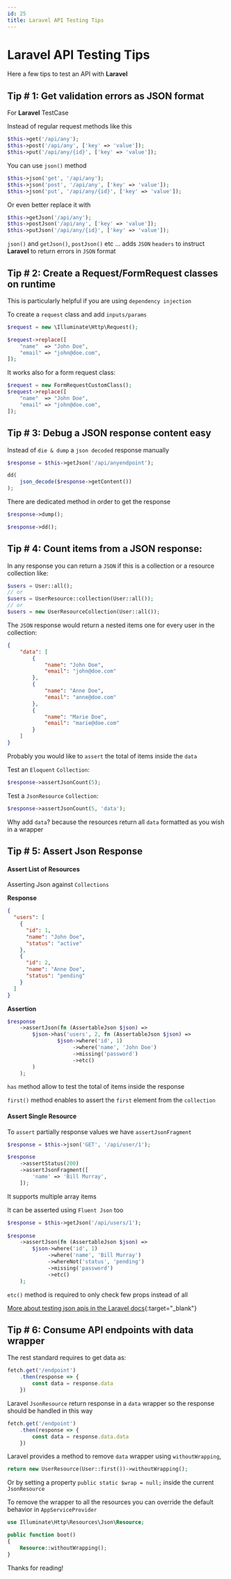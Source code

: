 ```yaml
---
id: 25
title: Laravel API Testing Tips
---
```


# Laravel API Testing Tips

Here a few tips to test an API with **Laravel**

## Tip # 1: Get validation errors as JSON format
For **Laravel** TestCase 

Instead of regular request methods like this

```php
$this->get('/api/any');
$this->post('/api/any', ['key' => 'value']);
$this->put('/api/any/{id}', ['key' => 'value']);
```

You can use `json()` method

```php
$this->json('get', '/api/any');
$this->json('post', '/api/any', ['key' => 'value']);
$this->json('put', '/api/any/{id}', ['key' => 'value']);
```

Or even better replace it with

```php 
$this->getJson('/api/any');
$this->postJson('/api/any', ['key' => 'value']);
$this->putJson('/api/any/{id}', ['key' => 'value']);
```
`json()` and `getJson()`, `postJson()` etc ... adds `JSON` `headers` 
to instruct **Laravel** to return errors in `JSON` format

## Tip # 2: Create a Request/FormRequest classes on runtime

This is particularly helpful if you are using `dependency injection`

To create a `request` class and add `inputs/params`

```php
$request = new \Illuminate\Http\Request();

$request->replace([
    "name"  => "John Doe",
    "email" => "john@doe.com",
]);
```

It works also for a form request class:

```php
$request = new FormRequestCustomClass();
$request->replace([
    "name"  => "John Doe",
    "email" => "john@doe.com",
]);
```

## Tip # 3: Debug a JSON response content easy

Instead of `die & dump` a `json decoded` response manually

```php
$response = $this->getJson('/api/anyendpoint');

dd(
    json_decode($response->getContent())
);
```

There are dedicated method in order to get the response

```php
$response->dump();

$response->dd();
```

## Tip # 4: Count items from a JSON response:

In any response you can return a `JSON` if this is a collection or a resource collection like:

```php
$users = User::all();
// or
$users = UserResource::collection(User::all());
// or
$users = new UserResourceCollection(User::all());
```

The `JSON` response would return a nested items one for every user in the collection:

```json
{
    "data": [
        {
            "name": "John Doe",
            "email": "john@doe.com"
        },
        {
            "name": "Anne Doe",
            "email": "anne@doe.com"
        },
        {
            "name": "Marie Doe",
            "email": "marie@doe.com"
        }
    ]
}
```

Probably you would like to `assert` the total of items inside the `data`

Test an `Eloquent` `Collection`:

```php
$response->assertJsonCount(5);
```

Test a `JsonResource` `Collection`:

```php
$response->assertJsonCount(5, 'data');
```

Why add `data`? because the resources return all `data` formatted as you wish in a wrapper


## Tip # 5: Assert Json Response

#### Assert List of Resources

Asserting Json against `Collections`

**Response**

```json
{
  "users": [
    {
      "id": 1,
      "name": "John Doe",
      "status": "active"
    },
    {
      "id": 2,
      "name": "Anne Doe",
      "status": "pending"
    }
  ]
}
```

**Assertion**
```php 
$response
    ->assertJson(fn (AssertableJson $json) =>
        $json->has('users', 2, fn (AssertableJson $json) =>
                $json->where('id', 1)
                     ->where('name', 'John Doe')
                     ->missing('password')
                     ->etc()
        )
    );
```

`has` method allow to test the total of items inside the response

`first()` method enables to assert the `first` element from the `collection`

#### Assert Single Resource

To `assert` partially response values we have `assertJsonFragment`

```php 
$response = $this->json('GET', '/api/user/1');

$response
    ->assertStatus(200)
    ->assertJsonFragment([
        'name' => 'Bill Murray',
    ]);
```

It supports multiple array items

It can be asserted using `Fluent Json` too

```php 
$response = $this->getJson('/api/users/1');
 
$response
    ->assertJson(fn (AssertableJson $json) =>
        $json->where('id', 1)
             ->where('name', 'Bill Murray')
             ->whereNot('status', 'pending')
             ->missing('password')
             ->etc()
    );
```

`etc()` method is required to only check few props instead of all

[More about testing json apis in the Laravel docs](https://laravel.com/docs/10.x/http-tests#testing-json-apis){:target="_blank"}

## Tip # 6: Consume API endpoints with data wrapper

The rest standard requires to get data as:

```javascript
fetch.get('/endpoint')
    .then(response => {
        const data = response.data
    })
```

Laravel `JsonResource` return response in a `data` wrapper so the response should be handled in this way

```javascript
fetch.get('/endpoint')
    .then(response => {
        const data = response.data.data
    })
```

Laravel provides a method to remove `data` wrapper using `withoutWrapping`,  

```php
return new UserResource(User::first())->withoutWrapping();
```

Or by setting a property `public static $wrap = null;` inside the current `JsonResource`

To remove the wrapper to all the resources you can override the default behavior in `AppServiceProvider`

```php 
use Illuminate\Http\Resources\Json\Resource;

public function boot()
{
    Resource::withoutWrapping();
}
```

Thanks for reading!